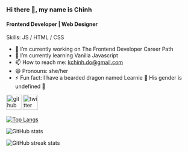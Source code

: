 ### Hi there 👋, my name is Chinh
#### Frontend Developer | Web Designer

Skills: JS / HTML / CSS

- 🔭 I’m currently working on  The Frontend Developer Career Path 
- 🌱 I’m currently learning Vanilla Javascript 
- 📫 How to reach me: kchinh.do@gmail.com 
- 😄 Pronouns: she/her 
- ⚡ Fun fact: I have a bearded dragon named Learnie 🦎 His gender is undefined 🌈 


[<img src='https://cdn.jsdelivr.net/npm/simple-icons@3.0.1/icons/github.svg' alt='github' height='40'>](https://github.com/doinby)  [<img src='https://cdn.jsdelivr.net/npm/simple-icons@3.0.1/icons/twitter.svg' alt='twitter' height='40'>](https://twitter.com/doinby)  

[![Top Langs](https://github-readme-stats.vercel.app/api/top-langs/?username=doinby)](https://github.com/anuraghazra/github-readme-stats)

![GitHub stats](https://github-readme-stats.vercel.app/api?username=doinby&show_icons=true)  

![GitHub streak stats](https://github-readme-streak-stats.herokuapp.com/?user=doinby)  

